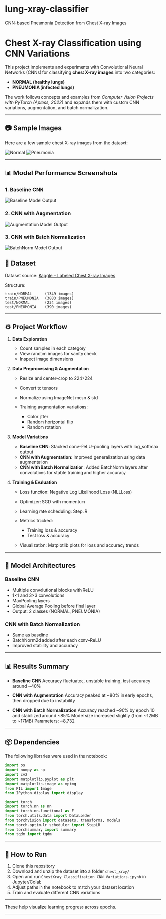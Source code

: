 # lung-xray-classifier
CNN-based Pneumonia Detection from Chest X-ray Images

# Chest X-ray Classification using CNN Variations

This project implements and experiments with Convolutional Neural Networks (CNNs) for classifying **chest X-ray images** into two categories:

* **NORMAL (healthy lungs)**
* **PNEUMONIA (infected lungs)**

The work follows concepts and examples from *Computer Vision Projects with PyTorch (Apress, 2022)* and expands them with custom CNN variations, augmentation, and batch normalization.

---
## 📷 Sample Images

Here are a few sample chest X-ray images from the dataset:

![Normal](images/Normal.png)
![Pneumonia](images/Pneumonia.png)

---

## 📊 Model Performance Screenshots

### 1. Baseline CNN
![Baseline Model Output](images/baseline_output.png)

### 2. CNN with Augmentation
![Augmentation Model Output](images/augmentation_output.png)

### 3. CNN with Batch Normalization
![BatchNorm Model Output](images/batchnorm_output.png)

## 📂 Dataset

Dataset source: [Kaggle – Labeled Chest X-ray Images](https://www.kaggle.com/tolgadincer/labeled-chest-xray-images)

Structure:

```
train/NORMAL      (1349 images)
train/PNEUMONIA   (3883 images)
test/NORMAL       (234 images)
test/PNEUMONIA    (390 images)
```

---

## ⚙️ Project Workflow

1. **Data Exploration**

   * Count samples in each category
   * View random images for sanity check
   * Inspect image dimensions

2. **Data Preprocessing & Augmentation**

   * Resize and center-crop to 224×224
   * Convert to tensors
   * Normalize using ImageNet mean & std
   * Training augmentation variations:

     * Color jitter
     * Random horizontal flip
     * Random rotation

3. **Model Variations**

   * **Baseline CNN**: Stacked conv–ReLU–pooling layers with log\_softmax output
   * **CNN with Augmentation**: Improved generalization using data augmentation
   * **CNN with Batch Normalization**: Added BatchNorm layers after convolutions for stable training and higher accuracy

4. **Training & Evaluation**

   * Loss function: Negative Log Likelihood Loss (NLLLoss)
   * Optimizer: SGD with momentum
   * Learning rate scheduling: StepLR
   * Metrics tracked:

     * Training loss & accuracy
     * Test loss & accuracy
   * Visualization: Matplotlib plots for loss and accuracy trends

---

## 🧠 Model Architectures

### Baseline CNN

* Multiple convolutional blocks with ReLU
* 1×1 and 3×3 convolutions
* MaxPooling layers
* Global Average Pooling before final layer
* Output: 2 classes (NORMAL, PNEUMONIA)

### CNN with Batch Normalization

* Same as baseline
* BatchNorm2d added after each conv–ReLU
* Improved stability and accuracy

---

## 📊 Results Summary

* **Baseline CNN**
  Accuracy fluctuated, unstable training, test accuracy around \~40%

* **CNN with Augmentation**
  Accuracy peaked at \~80% in early epochs, then dropped due to instability

* **CNN with Batch Normalization**
  Accuracy reached \~90% by epoch 10 and stabilized around \~85%
  Model size increased slightly (from \~12MB to \~17MB)
  Parameters: \~8,732

---

## 📦 Dependencies

The following libraries were used in the notebook:

```python
import os
import numpy as np
import cv2
import matplotlib.pyplot as plt
import matplotlib.image as mpimg
from PIL import Image
from IPython.display import display

import torch
import torch.nn as nn
import torch.nn.functional as F
from torch.utils.data import DataLoader
from torchvision import datasets, transforms, models
from torch.optim.lr_scheduler import StepLR
from torchsummary import summary
from tqdm import tqdm
```

---

## 🚀 How to Run

1. Clone this repository
2. Download and unzip the dataset into a folder `chest_xray/`
3. Open and run `ChestXray_Classification_CNN_Variations.ipynb` in Jupyter/Colab
4. Adjust paths in the notebook to match your dataset location
5. Train and evaluate different CNN variations

---



These help visualize learning progress across epochs.

---


